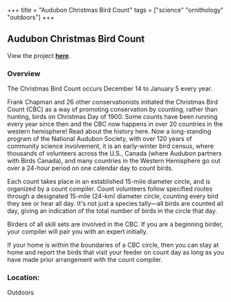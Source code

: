 +++
title = "Audubon Christmas Bird Count"
tags = ["science" "ornithology" "outdoors"]
+++

## Audubon Christmas Bird Count

View the project [**here**](https://www.audubon.org/conservation/science/christmas-bird-count).

### Overview

The Christmas Bird Count occurs December 14 to January 5 every year.

Frank Chapman and 26 other conservationists initiated the Christmas Bird Count (CBC) as a way of promoting conservation by counting, rather than hunting, birds on Christmas Day of 1900. Some counts have been running every year since then and the CBC now happens in over 20 countries in the western hemisphere! Read about the history here. Now a long-standing program of the National Audubon Society, with over 120 years of community science involvement, it is an early-winter bird census, where thousands of volunteers across the U.S., Canada (where Audubon partners with Birds Canada), and many countries in the Western Hemisphere go out over a 24-hour period on one calendar day to count birds.

Each count takes place in an established 15-mile diameter circle, and is organized by a count compiler. Count volunteers follow specified routes through a designated 15-mile (24-km) diameter circle, counting every bird they see or hear all day. It's not just a species tally—all birds are counted all day, giving an indication of the total number of birds in the circle that day.

Birders of all skill sets are involved in the CBC. If you are a beginning birder, your compiler will pair you with an expert initially.

If your home is within the boundaries of a CBC circle, then you can stay at home and report the birds that visit your feeder on count day as long as you have made prior arrangement with the count compiler.

### Location:
Outdoors
